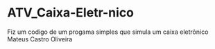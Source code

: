 # ATV_Caixa-Eletr-nico
Fiz um codigo de um progama simples que simula um caixa eletrônico 
Mateus Castro Oliveira
